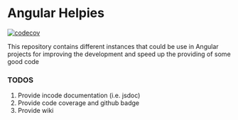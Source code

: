 # Angular Helpies

[![codecov](https://codecov.io/gh/agilie/angular-helpies/branch/master/graph/badge.svg)](https://codecov.io/gh/agilie/angular-helpies)

This repository contains different instances that could be use in Angular projects for improving the development and speed up the providing of some good code



### TODOS
1. Provide incode documentation (i.e. jsdoc)
2. Provide code coverage and github badge
3. Provide wiki
